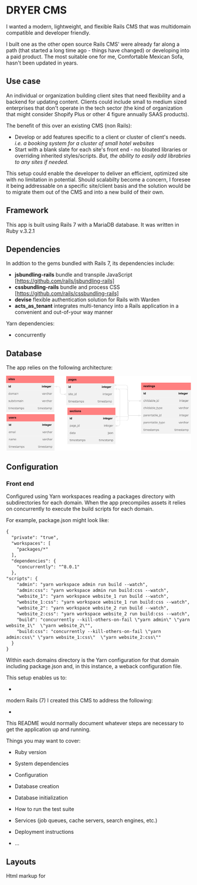 # DRYER CMS

I wanted a modern, lightweight, and flexible Rails CMS that was multidomain compatible and developer friendly. 

I built one as the other open source Rails CMS' were already far along a path (that started a long time ago - things have changed) or developing into a paid product. The most suitable one for me, Comfortable Mexican Sofa, hasn't been updated in years.


## Use case 

An individual or organization building client sites that need flexibility and a backend for updating content. Clients could include small to medium sized enterprises that don't operate in the tech sector (the kind of organization that might consider Shopify Plus or other 4 figure annually SAAS products).

The benefit of this over an existing CMS (non Rails):

* Develop or add features specific to a client or cluster of client's needs. *i.e. a booking system for a cluster of small hotel websites*
* Start with a blank slate for each site's front end - no bloated libraries or overriding inherited styles/scripts. *But, the ability to easily add librabries to any sites if needed.*

This setup could enable the developer to deliver an efficient, optimized site with no limitation in potential. Should scalabilty become a concern, I foresee it being addressable on a specific site/client basis and the solution would be to migrate them out of the CMS and into a new build of their own.

## Framework

This app is built using Rails 7 with a MariaDB database. It was written in Ruby v.3.2.1

## Dependencies

In addtion to the gems bundled with Rails 7, its dependencies include:

* **jsbundling-rails** bundle and transpile JavaScript [https://github.com/rails/jsbundling-rails]
* **cssbundling-rails** bundle and process CSS [https://github.com/rails/cssbundling-rails]
* **devise** flexible authentication solution for Rails with Warden
* **acts_as_tenant** integrates multi-tenancy into a Rails application in a convenient and out-of-your way manner

Yarn dependencies:
* concurrently

## Database

The app relies on the following architecture:

![db schematic](https://github.com/dryer-dev/dryer/blob/main/dryer-db-schematic.png)


## Configuration

### Front end

Configured using Yarn workspaces reading a packages directory with subdirectories for each domain. When the app precompiles assets it relies on concurrently to execute the build scripts for each domain. 

For example, package.json might look like:

```
{
  "private": "true",
  "workspaces": [
    "packages/*"
  ],
  "dependencies": {
    "concurrently": "^8.0.1"
  },
"scripts": {
    "admin": "yarn workspace admin run build --watch",
    "admin:css": "yarn workspace admin run build:css --watch",
    "website_1": "yarn workspace website_1 run build --watch",
    "website_1:css": "yarn workspace website_1 run build:css --watch",
    "website_2": "yarn workspace website_2 run build --watch",
    "website_2:css": "yarn workspace website_2 run build:css --watch",
    "build": "concurrently --kill-others-on-fail \"yarn admin\" \"yarn website_1\"  \"yarn website_2\"",
    "build:css": "concurrently --kill-others-on-fail \"yarn admin:css\" \"yarn website_1:css\"  \"yarn website_2:css\""
  }
}
```

Within each domains directory is the Yarn configuration for that domain including package.json and, in this instance, a weback configuration file.

This setup enables us to:

* 










modern Rails (7) I created this CMS to address the following:

* 

This README would normally document whatever steps are necessary to get the
application up and running.

Things you may want to cover:

* Ruby version

* System dependencies

* Configuration

* Database creation

* Database initialization

* How to run the test suite

* Services (job queues, cache servers, search engines, etc.)

* Deployment instructions

* ...

## Layouts

Html markup for 
